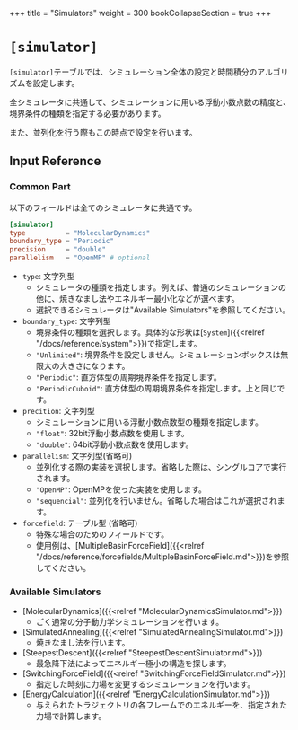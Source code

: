 +++
title  = "Simulators"
weight = 300
bookCollapseSection = true
+++

# `[simulator]`

`[simulator]`テーブルでは、シミュレーション全体の設定と時間積分のアルゴリズムを設定します。

全シミュレータに共通して、シミュレーションに用いる浮動小数点数の精度と、境界条件の種類を指定する必要があります。

また、並列化を行う際もこの時点で設定を行います。

## Input Reference

### Common Part

以下のフィールドは全てのシミュレータに共通です。

```toml
[simulator]
type          = "MolecularDynamics"
boundary_type = "Periodic"
precision     = "double"
parallelism   = "OpenMP" # optional
```

- `type`: 文字列型
  - シミュレータの種類を指定します。例えば、普通のシミュレーションの他に、焼きなまし法やエネルギー最小化などが選べます。
  - 選択できるシミュレータは"Available Simulators"を参照してください。
- `boundary_type`: 文字列型
  - 境界条件の種類を選択します。具体的な形状は[`System`]({{<relref "/docs/reference/system">}})で指定します。
  - `"Unlimited"`: 境界条件を設定しません。シミュレーションボックスは無限大の大きさになります。
  - `"Periodic"`: 直方体型の周期境界条件を指定します。
  - `"PeriodicCuboid"`: 直方体型の周期境界条件を指定します。上と同じです。
- `precition`: 文字列型
  - シミュレーションに用いる浮動小数点数型の種類を指定します。
  - `"float"`: 32bit浮動小数点数を使用します。
  - `"double"`: 64bit浮動小数点数を使用します。
- `parallelism`: 文字列型(省略可)
  - 並列化する際の実装を選択します。省略した際は、シングルコアで実行されます。
  - `"OpenMP"`: OpenMPを使った実装を使用します。
  - `"sequencial"`: 並列化を行いません。省略した場合はこれが選択されます。
- `forcefield`: テーブル型 (省略可)
  - 特殊な場合のためのフィールドです。
  - 使用例は、[MultipleBasinForceField]({{<relref "/docs/reference/forcefields/MultipleBasinForceField.md">}})を参照してください。

### Available Simulators

- [MolecularDynamics]({{<relref "MolecularDynamicsSimulator.md">}})
  - ごく通常の分子動力学シミュレーションを行います。
- [SimulatedAnnealing]({{<relref "SimulatedAnnealingSimulator.md">}})
  - 焼きなまし法を行います。
- [SteepestDescent]({{<relref "SteepestDescentSimulator.md">}})
  - 最急降下法によってエネルギー極小の構造を探します。
- [SwitchingForceField]({{<relref "SwitchingForceFieldSimulator.md">}})
  - 指定した時刻に力場を変更するシミュレーションを行います。
- [EnergyCalculation]({{<relref "EnergyCalculationSimulator.md">}})
  - 与えられたトラジェクトリの各フレームでのエネルギーを、指定された力場で計算します。
